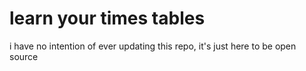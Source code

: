 # learn your times tables

i have no intention of ever updating this repo, it's just here to be open source
